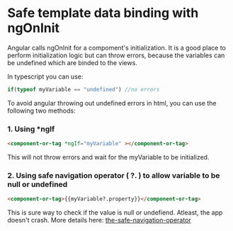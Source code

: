 # Safe template data binding with ngOnInit

Angular calls ngOnInit for a compoment's initialization. It is a good place to perform initialization logic but can throw errors, 
because the variables can be undefined which are binded to the views. 

In typescript you can use:
```ts
if(typeof myVariable == "undefined") //no errors
```

To avoid angular throwing out undefined errors in html, you can use the following two methods:

### 1. Using *ngIf
```html
<component-or-tag *ngIf="myVariable" ></component-or-tag>
```
This will not throw errors and wait for the myVariable to be initialized. 

### 2. Using safe navigation operator ( ?. ) to allow variable to be null or undefined
```html
<component-or-tag>{{myVariable?.property}}</component-or-tag>
```
This is sure way to check if the value is null or undefiend. Atleast, the app doesn't crash. More details here: [the-safe-navigation-operator](https://angular.io/guide/template-syntax#the-safe-navigation-operator----and-null-property-paths)
